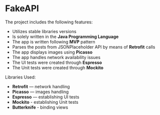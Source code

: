 # FakeAPI

The project includes the following features:

* Utilizes stable libraries versions
* Is solely written in the **Java Programming Language**
* The app is written following **MVP** pattern
* Parses the posts from JSONPlaceholder API by means of **Retrofit** calls
* The app displays images using **Picasso**
* The app handles network availability issues
* The UI tests were created through **Espresso**
* The Unit tests were created through **Mockito**

Libraries Used:
* **Retrofit** — network handling
* **Picasso** — images handling
* **Espresso** — establishing UI tests
* **Mockito** - establishing Unit tests
* **Butterknife** - binding views
